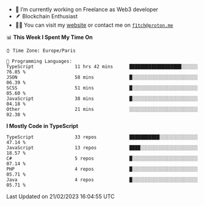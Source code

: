- 🔭 I’m currently working on Freelance as Web3 developer
- 🪶 Blockchain Enthusiast
- 👨‍💻 You can visit my [website](https://f1tch.xyz) or contact me on [`f1tch@proton.me`](mailto:f1tch@proton.me)

<!--START_SECTION:waka-->
📊 **This Week I Spent My Time On** 

```text
⌚︎ Time Zone: Europe/Paris

💬 Programming Languages: 
TypeScript               11 hrs 42 mins      ███████████████████░░░░░░   76.85 % 
JSON                     58 mins             █░░░░░░░░░░░░░░░░░░░░░░░░   06.39 % 
SCSS                     51 mins             █░░░░░░░░░░░░░░░░░░░░░░░░   05.60 % 
JavaScript               38 mins             █░░░░░░░░░░░░░░░░░░░░░░░░   04.18 % 
Other                    21 mins             ░░░░░░░░░░░░░░░░░░░░░░░░░   02.38 % 

```

**I Mostly Code in TypeScript** 

```text
TypeScript               33 repos            ███████████░░░░░░░░░░░░░░   47.14 % 
JavaScript               13 repos            ████░░░░░░░░░░░░░░░░░░░░░   18.57 % 
C#                       5 repos             █░░░░░░░░░░░░░░░░░░░░░░░░   07.14 % 
PHP                      4 repos             █░░░░░░░░░░░░░░░░░░░░░░░░   05.71 % 
Java                     4 repos             █░░░░░░░░░░░░░░░░░░░░░░░░   05.71 % 

```



 Last Updated on 21/02/2023 16:04:55 UTC
<!--END_SECTION:waka-->
